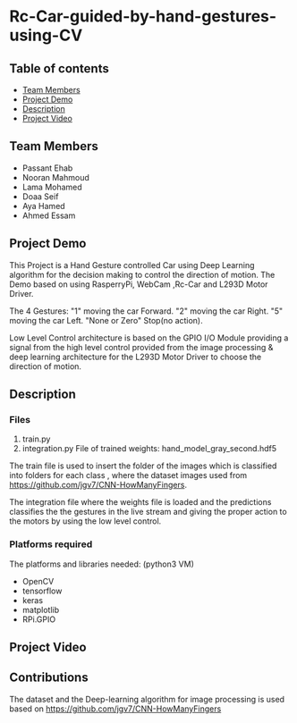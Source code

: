 # Rc-Car-guided-by-hand-gestures-using-CV
## Table of contents
- [Team Members](#team-members)
- [Project Demo](#project-demo)
- [Description](#description)
- [Project Video](#project-video)

## Team Members
- Passant Ehab
- Nooran Mahmoud
- Lama Mohamed
- Doaa Seif
- Aya Hamed
- Ahmed Essam

## Project Demo
 This Project is a Hand Gesture controlled Car using Deep Learning algorithm for the decision making to control the direction of motion. The Demo based on using RasperryPi, WebCam ,Rc-Car and L293D Motor Driver.
 
 The 4 Gestures:
 "1" moving the car Forward.
 "2" moving the car Right.
 "5" moving the car Left.
 "None or Zero" Stop(no action).
 
 Low Level Control architecture is based on the GPIO I/O Module providing a signal from the high level control provided from the image processing & deep learning architecture for the L293D Motor Driver to choose the direction of motion.
 
## Description

### Files
1) train.py
2) integration.py
File of trained weights: hand_model_gray_second.hdf5
 
The train file is used to insert the folder of the images which is classified into folders for each class , where the dataset images used from https://github.com/jgv7/CNN-HowManyFingers.

The integration file where the weights file is loaded and the predictions classifies the the gestures in the live stream and giving the proper action to the motors by using the low level control.


### Platforms required
The platforms and libraries needed:
 (python3 VM)
 - OpenCV
 - tensorflow
 - keras
 - matplotlib
 - RPi.GPIO
## Project Video


## Contributions
The dataset and the Deep-learning algorithm for image processing is used based on https://github.com/jgv7/CNN-HowManyFingers
